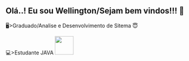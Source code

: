 ## Olá..! Eu sou Wellington/Sejam bem vindos!!!  👋

<!--
**Wellington323/Wellington323** is a ✨ _special_ ✨ repository because its `README.md` (this file) appears on your GitHub profile.

Here are some ideas to get you started:

- 🔭 
- 🌱 I’m currently learning ...
- 👯 I’m looking to collaborate on ...
- 🤔 I’m looking for help with ...
- 💬 Ask me about ...
- 📫 How to reach me: ...
- 😄 Pronouns: ...
- ⚡ Fun fact: ...
-->



🖥>Graduado/Analise e Desenvolvimento de Sitema 😇

💻>Estudante JAVA <img height="50em" src="https://cdn.jsdelivr.net/gh/devicons/devicon/icons/java/java-plain-wordmark.svg" />
     
     




